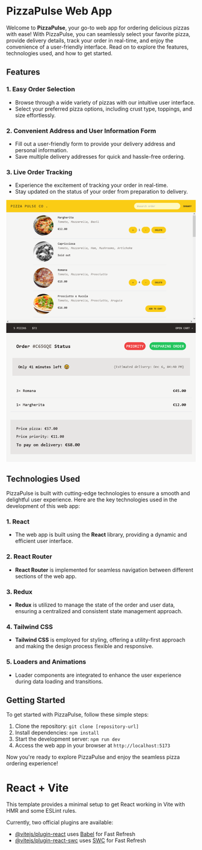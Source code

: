 
# PizzaPulse Web App

Welcome to **PizzaPulse**, your go-to web app for ordering delicious pizzas with ease! With PizzaPulse, you can seamlessly select your favorite pizza, provide delivery details, track your order in real-time, and enjoy the convenience of a user-friendly interface. Read on to explore the features, technologies used, and how to get started.

## Features

### 1. Easy Order Selection
- Browse through a wide variety of pizzas with our intuitive user interface.
- Select your preferred pizza options, including crust type, toppings, and size effortlessly.

### 2. Convenient Address and User Information Form
- Fill out a user-friendly form to provide your delivery address and personal information.
- Save multiple delivery addresses for quick and hassle-free ordering.

### 3. Live Order Tracking
- Experience the excitement of tracking your order in real-time.
- Stay updated on the status of your order from preparation to delivery.

![Pizza Menu](/images/screenshot1.png)
![Order Cart](/images/screenshot2.png)

## Technologies Used

PizzaPulse is built with cutting-edge technologies to ensure a smooth and delightful user experience. Here are the key technologies used in the development of this web app:

### 1. React
- The web app is built using the **React** library, providing a dynamic and efficient user interface.

### 2. React Router
- **React Router** is implemented for seamless navigation between different sections of the web app.

### 3. Redux
- **Redux** is utilized to manage the state of the order and user data, ensuring a centralized and consistent state management approach.

### 4. Tailwind CSS
- **Tailwind CSS** is employed for styling, offering a utility-first approach and making the design process flexible and responsive.

### 5. Loaders and Animations
- Loader components are integrated to enhance the user experience during data loading and transitions.

## Getting Started

To get started with PizzaPulse, follow these simple steps:

1. Clone the repository: `git clone [repository-url]`
2. Install dependencies: `npm install`
3. Start the development server: `npm run dev`
4. Access the web app in your browser at `http://localhost:5173`

Now you're ready to explore PizzaPulse and enjoy the seamless pizza ordering experience!


# React + Vite

This template provides a minimal setup to get React working in Vite with HMR and some ESLint rules.

Currently, two official plugins are available:

- [@vitejs/plugin-react](https://github.com/vitejs/vite-plugin-react/blob/main/packages/plugin-react/README.md) uses [Babel](https://babeljs.io/) for Fast Refresh
- [@vitejs/plugin-react-swc](https://github.com/vitejs/vite-plugin-react-swc) uses [SWC](https://swc.rs/) for Fast Refresh
